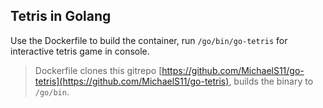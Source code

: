 ## Tetris in Golang


Use the Dockerfile to build the container, run `/go/bin/go-tetris` for interactive tetris game in console.
> Dockerfile clones this gitrepo [https://github.com/MichaelS11/go-tetris](https://github.com/MichaelS11/go-tetris), builds the binary to `/go/bin`.
